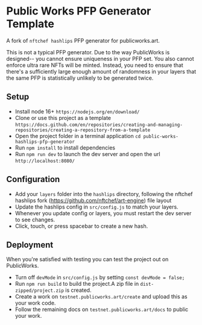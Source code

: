 # Public Works PFP Generator Template

A fork of `nftchef hashlips` PFP generator for publicworks.art.

This is not a typical PFP generator. Due to the way PublicWorks is designed-- you cannot ensure uniqueness in your PFP set. You also cannot enforce ultra rare NFTs will be minted. Instead, you need to ensure that there's a sufficiently large enough amount of randomness in your layers that the same PFP is statistically unlikely to be generated twice.

## Setup
* Install node 16+ `https://nodejs.org/en/download/`
* Clone or use this project as a template `https://docs.github.com/en/repositories/creating-and-managing-repositories/creating-a-repository-from-a-template`
* Open the project folder in a terminal application `cd public-works-hashlips-pfp-generator`
* Run `npm install` to install dependencies
* Run `npm run dev` to launch the dev server and open the url `http://localhost:8080/`

## Configuration
* Add your `layers` folder into the `hashlips` directory, following the nftchef hashlips fork (https://github.com/nftchef/art-engine) file layout
* Update the hashlips config in `src/config.js` to match your layers.
* Whenever you update config or layers, you must restart the dev server to see changes.
* Click, touch, or press spacebar to create a new hash.

## Deployment
When you're satisfied with testing you can test the project out on PublicWorks.
* Turn off `devMode` in `src/config.js` by setting `const devMode = false;`
* Run `npm run build` to build the project.A zip file in `dist-zipped/project.zip` is created.
* Create a work on `testnet.publicworks.art/create` and upload this as your work code.
* Follow the remaining docs on `testnet.publicworks.art/docs` to public your work.




